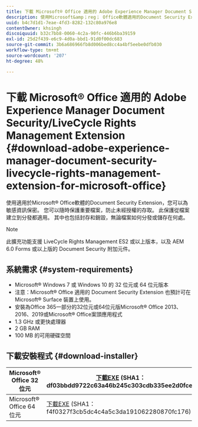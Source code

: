 ```yaml
---
title: 下載 Microsoft® Office 適用的 Adobe Experience Manager Document Security/LiveCycle Rights Management Extension
description: 使用Microsoft&amp；reg； Office軟體適用的Document Security Extension，防止他人未經授權存取重要檔案
uuid: b4c7d1d1-7eae-4fd3-8282-132c80a976e8
contentOwner: khsingh
discoiquuid: b32c7bb8-0060-4c2a-90fc-446b6ba39159
exl-id: 25d2f439-e6c9-4d0a-bbd1-91d0f00dc683
source-git-commit: 3b6a686966fb8d006bed8cc4a4bf5eebe0dfb030
workflow-type: tm+mt
source-wordcount: '207'
ht-degree: 48%

---
```


# 下載 Microsoft® Office 適用的 Adobe Experience Manager Document Security/LiveCycle Rights Management Extension {#download-adobe-experience-manager-document-security-livecycle-rights-management-extension-for-microsoft-office}

使用適用於Microsoft® Office軟體的Document Security Extension，您可以為敏感資訊保密。 您可以隨時保護重要檔案，防止未經授權的存取。 此保護從檔案建立到分發都適用。 其中也包括封存和銷毀，無論檔案如何分發或儲存在何處。

>[!NOTE]
>
>此擴充功能支援 LiveCycle Rights Management ES2 或以上版本，以及 AEM 6.0 Forms 或以上版的 Document Security 附加元件。

## 系統需求 {#system-requirements}

* Microsoft® Windows 7 或 Windows 10 的 32 位元或 64 位元版本
* 注意：Microsoft® Office 適用的 Document Security Extension 也預計可在 Microsoft® Surface 裝置上使用。
* 安裝為Office 365一部分的32位元或64位元版Microsoft® Office 2013、2016、2019或Microsoft® Office案頭應用程式
* 1.3 GHz 或更快處理器
* 2 GB RAM
* 100 MB 的可用硬碟空間

## 下載安裝程式 {#download-installer}

| Microsoft® Office 32 位元 | [下載EXE](https://download.macromedia.com/pub/livecycle/policyserver/DocumentSecurityExtensionforMicrosoftOffice.exe) (SHA1： df03bbdd9722c63a46b245c303cdb335ee2d0fce) | [下載MSI](https://download.macromedia.com/pub/livecycle/policyserver/DocumentSecurityExtensionforMicrosoftOffice.zip) (SHA1： e70661f72ba640c37911c6d17d520ceaf84c2122) |
|---|---|---|
| Microsoft® Office 64 位元 | [下載EXE](https://download.macromedia.com/pub/livecycle/policyserver/DocumentSecurityExtensionforMicrosoftOffice64.exe) (SHA1： f4f0327f3cb5dc4c4a5c3da191062280870fc176) | [下載MSI](https://download.macromedia.com/pub/livecycle/policyserver/DocumentSecurityExtensionforMicrosoftOffice64.zip) (SHA1： 73f408f860143008915ee86b13edd0e76789b4fc) |
